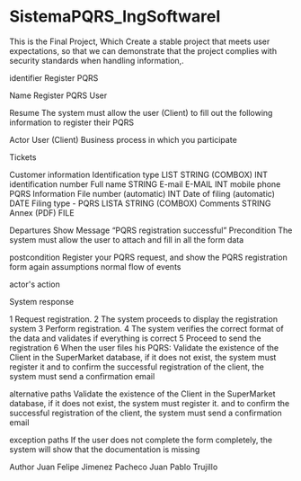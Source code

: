 # SistemaPQRS_IngSoftwareI

This is the Final Project, Which Create a stable project that meets user expectations, so that we can demonstrate that the project complies with security standards when handling information,.

identifier
Register PQRS

Name
Register PQRS User

Resume
The system must allow the user (Client) to fill out the following information to register their PQRS

Actor
User (Client)
Business process in which you participate


Tickets

Customer information
Identification type LIST STRING (COMBOX)
INT identification number
Full name STRING
E-mail E-MAIL
INT mobile phone
PQRS Information
File number (automatic) INT
Date of filing (automatic) DATE
Filing type - PQRS LISTA STRING (COMBOX)
Comments STRING
Annex (PDF) FILE

Departures
Show Message “PQRS registration successful”
Precondition
The system must allow the user to attach and fill in all the form data


postcondition
Register your PQRS request, and show the PQRS registration form again
assumptions
normal flow of events


actor's action


System response

1
Request registration.
2
The system proceeds to display the registration system
3
Perform registration.
4
The system verifies the correct format of the data and validates if everything is correct
5
Proceed to send the registration
6
When the user files his PQRS:
Validate the existence of the Client in the SuperMarket database, if it does not exist, the system must register it and to confirm the successful registration of the client, the system must send a confirmation email


alternative paths
Validate the existence of the Client in the SuperMarket database, if it does not exist, the system must register it. and to confirm the successful registration of the client, the system must send a confirmation email


exception paths
If the user does not complete the form completely, the system will show that the documentation is missing



Author
Juan Felipe Jimenez Pacheco Juan Pablo Trujillo



